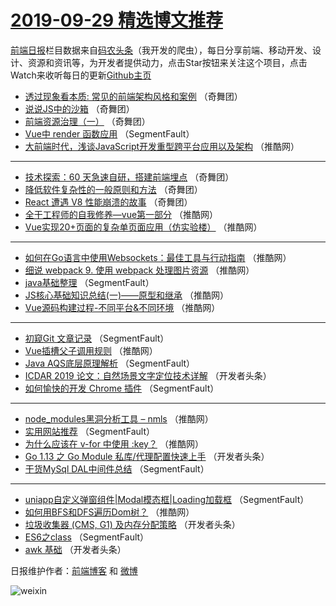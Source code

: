# [2019-09-29 精选博文推荐](http://hao.caibaojian.com/date/2019/09/29)

[前端日报](http://caibaojian.com/c/news)栏目数据来自[码农头条](http://hao.caibaojian.com/)（我开发的爬虫），每日分享前端、移动开发、设计、资源和资讯等，为开发者提供动力，点击Star按钮来关注这个项目，点击Watch来收听每日的更新[Github主页](https://github.com/kujian/frontendDaily)
* [透过现象看本质: 常见的前端架构风格和案例](http://hao.caibaojian.com/125269.html) （奇舞团）
* [说说JS中的沙箱](http://hao.caibaojian.com/125774.html) （奇舞团）
* [前端资源治理（一）](http://hao.caibaojian.com/126376.html) （奇舞团）
* [Vue中 render 函数应用](http://hao.caibaojian.com/126311.html) （SegmentFault）
* [大前端时代，浅谈JavaScript开发重型跨平台应用以及架构](http://hao.caibaojian.com/126371.html) （推酷网）

***
* [技术探索：60 天急速自研，搭建前端埋点](http://hao.caibaojian.com/126372.html) （奇舞团）
* [降低软件复杂性的一般原则和方法](http://hao.caibaojian.com/125511.html) （奇舞团）
* [React 遭遇 V8 性能崩溃的故事](http://hao.caibaojian.com/126373.html) （奇舞团）
* [全干工程师的自我修养&#8212;vue第一部分](http://hao.caibaojian.com/126366.html) （推酷网）
* [Vue实现20+页面的复杂单页面应用（仿实验楼）](http://hao.caibaojian.com/126356.html) （推酷网）

***
* [如何在Go语言中使用Websockets：最佳工具与行动指南](http://hao.caibaojian.com/126368.html) （推酷网）
* [细说 webpack 9. 使用 webpack 处理图片资源](http://hao.caibaojian.com/126359.html) （推酷网）
* [java基础整理](http://hao.caibaojian.com/126317.html) （SegmentFault）
* [JS核心基础知识总结(一)——原型和继承](http://hao.caibaojian.com/126360.html) （推酷网）
* [Vue源码构建过程-不同平台&amp;不同环境](http://hao.caibaojian.com/126362.html) （推酷网）

***
* [初窥Git 文章记录](http://hao.caibaojian.com/126320.html) （SegmentFault）
* [Vue插槽父子调用规则](http://hao.caibaojian.com/126357.html) （推酷网）
* [Java AQS底层原理解析](http://hao.caibaojian.com/126325.html) （SegmentFault）
* [ICDAR 2019 论文：自然场景文字定位技术详解](http://hao.caibaojian.com/126336.html) （开发者头条）
* [如何愉快的开发 Chrome 插件](http://hao.caibaojian.com/126315.html) （SegmentFault）

***
* [node_modules黑洞分析工具 &#8211; nmls](http://hao.caibaojian.com/126358.html) （推酷网）
* [实用网站推荐](http://hao.caibaojian.com/126326.html) （SegmentFault）
* [为什么应该在 v-for 中使用 :key？](http://hao.caibaojian.com/126369.html) （推酷网）
* [Go 1.13 之 Go Module 私库/代理配置快速上手](http://hao.caibaojian.com/126337.html) （开发者头条）
* [干货MySql DAL中间件总结](http://hao.caibaojian.com/126316.html) （SegmentFault）

***
* [uniapp自定义弹窗组件|Modal模态框|Loading加载框](http://hao.caibaojian.com/126327.html) （SegmentFault）
* [如何用BFS和DFS遍历Dom树？](http://hao.caibaojian.com/126370.html) （推酷网）
* [垃圾收集器 (CMS, G1) 及内存分配策略](http://hao.caibaojian.com/126338.html) （开发者头条）
* [ES6之class](http://hao.caibaojian.com/126328.html) （SegmentFault）
* [awk 基础](http://hao.caibaojian.com/126339.html) （开发者头条）

日报维护作者：[前端博客](http://caibaojian.com/) 和 [微博](http://caibaojian.com/go/weibo)

![weixin](https://user-images.githubusercontent.com/3055447/38468989-651132ac-3b80-11e8-8e6b-15122322a9d7.png)